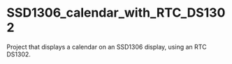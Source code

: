 # SSD1306_calendar_with_RTC_DS1302
Project that displays a calendar on an SSD1306 display, using an RTC DS1302.
